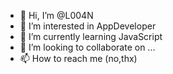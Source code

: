 - 👋 Hi, I’m @L004N
- 👀 I’m interested in AppDeveloper
- 🌱 I’m currently learning JavaScript
- 💞️ I’m looking to collaborate on ...
- 📫 How to reach me (no,thx)
